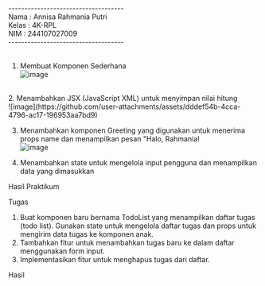 ------------------------------------ <br>
Nama  : Annisa Rahmania Putri <br>
Kelas : 4K-RPL <br>
NIM   : 244107027009 <br>
------------------------------------ <br>
<br>
1. Membuat Komponen Sederhana <br>
![image](https://github.com/user-attachments/assets/54115da5-d38e-4fb3-a69d-efbf5457dad9) <br>
<br>
2. Menambahkan JSX (JavaScript XML) untuk menyimpan nilai hitung <br>
![image](https://github.com/user-attachments/assets/dddef54b-4cca-4796-ac17-196953aa7bd9)

3. Menambahkan komponen Greeting yang digunakan untuk menerima props name dan menampilkan pesan "Halo, Rahmania!<br>
![image](https://github.com/user-attachments/assets/70abe226-140c-4d1d-b31c-07808c40a50e)

4. Menambahkan state untuk mengelola input pengguna dan menampilkan data yang dimasukkan <br>

Hasil Praktikum <br>

Tugas
1. Buat komponen baru bernama TodoList yang menampilkan daftar tugas (todo list). Gunakan state untuk mengelola daftar tugas dan props untuk mengirim data tugas ke komponen anak. <br>
2. Tambahkan fitur untuk menambahkan tugas baru ke dalam daftar menggunakan form input.
3. Implementasikan fitur untuk menghapus tugas dari daftar.

Hasil





